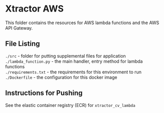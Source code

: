 # Xtractor AWS 

This folder contains the resources for AWS lambda functions and the AWS API Gateway.

## File Listing
`./src` - folder for putting supplemental files for application\
`./lambda_function.py` - the main handler, entry method for lambda functions\
`./requirements.txt` - the requirements for this environment to run
`./Dockerfile` - the configuration for this docker image

## Instructions for Pushing
See the elastic container registry (ECR) for `xtractor_cv_lambda` 